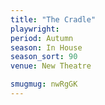 ```yaml
---
title: "The Cradle"
playwright:
period: Autumn
season: In House
season_sort: 90
venue: New Theatre

smugmug: nwRgGK
---
```


